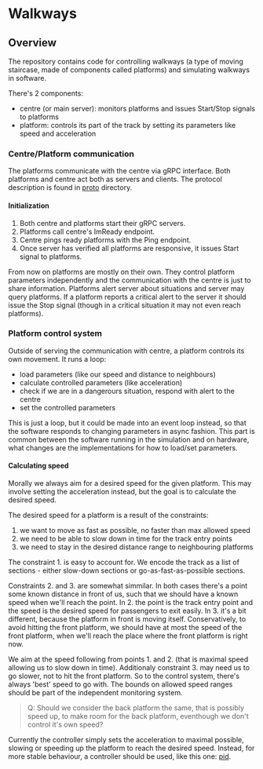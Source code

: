 # Walkways

## Overview

The repository contains code for controlling walkways (a type of moving staircase, made of components called platforms) and simulating walkways in software.

There's 2 components: 
  - centre (or main server): monitors platforms and issues Start/Stop signals to platforms
  - platform: controls its part of the track by setting its parameters like speed and acceleration

### Centre/Platform communication

The platforms communicate with the centre via gRPC interface. Both platforms and centre act both as servers and clients. The protocol description is found in [proto](./core/src/proto/) directory.

#### Initialization

1. Both centre and platforms start their gRPC servers. 
2. Platforms call centre's ImReady endpoint.
3. Centre pings ready platforms with the Ping endpoint.
4. Once server has verified all platforms are responsive, it issues Start signal to platforms.

From now on platforms are mostly on their own. They control platform parameters independently and the communication with the centre is just to share information. Platforms alert server about situations and server may query platforms. If a platform reports a critical alert to the server it should issue the Stop signal (though in a critical situation it may not even reach platforms).

### Platform control system

Outside of serving the communication with centre, a platform controls its own movement.
It runs a loop: 

 - load parameters (like our speed and distance to neighbours)
 - calculate controlled parameters (like acceleration)
 - check if we are in a dangerours situation, respond with alert to the centre
 - set the controlled parameters

This is just a loop, but it could be made into an event loop instead, so that the software responds to changing parameters in async fashion. This part is common between the software running in the simulation and on hardware, what changes are the implementations for how to load/set parameters. 

#### Calculating speed

Morally we always aim for a desired speed for the given platform. This may involve setting the acceleration instead, but the goal is to calculate the desired speed.

The desired speed for a platform is a result of the constraints:
1. we want to move as fast as possible, no faster than max allowed speed
2. we need to be able to slow down in time for the track entry points
3. we need to stay in the desired distance range to neighbouring platforms

The constraint 1. is easy to account for. We encode the track as a list of sections - either slow-down sections or go-as-fast-as-possible sections.

Constraints 2. and 3. are somewhat simmilar. In both cases there's a point some known distance in front of us,
such that we should have a known speed when we'll reach the point. In 2. the point is the track entry point and the speed is the desired speed for passengers to exit easily. In 3. it's a bit different, because the platform in front is moving itself. Conservatively, to avoid hitting the front platform, we should have at most the speed of the front platform, when we'll reach the place where the front platform is right now.

We aim at the speed following from points 1. and 2. (that is maximal speed allowing us to slow down in time).
Additionaly constraint 3. may need us to go slower, not to hit the front platform. So to the control system, there's always 'best' speed to go with. The bounds on allowed speed ranges should be part of the independent monitoring system.

> Q: Should we consider the back platform the same, that is possibly speed up, to make room for the back platform, eventhough we don't control it's own speed?

Currently the controller simply sets the acceleration to maximal possible, slowing or speeding up the platform to reach the desired speed. Instead, for more stable behaviour, a controller should be used, like this one: [pid](https://docs.rs/pid/latest/pid/).
